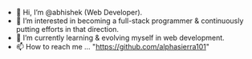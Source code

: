 - 👋 Hi, I’m @abhishek (Web Developer).
- 👀 I’m interested in becoming a full-stack programmer & continuously putting efforts in that direction.
- 🌱 I’m currently learning & evolving myself in web development. 
- 📫 How to reach me ... "https://github.com/alphasierra101"

<!---
alphasierra101/alphasierra101 is a ✨ special ✨ repository because its `README.md` (this file) appears on your GitHub profile.
You can click the Preview link to take a look at your changes.
--->

